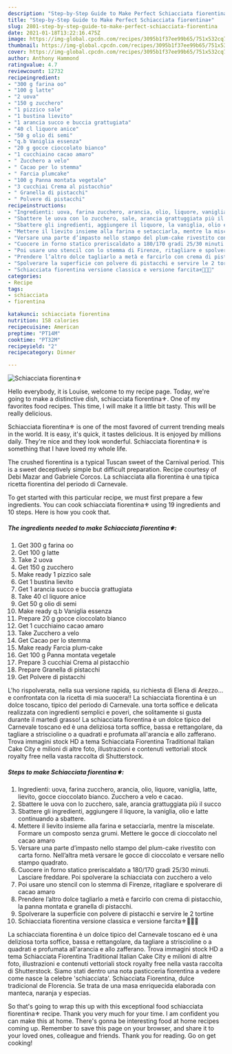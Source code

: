 ```yaml
---
description: "Step-by-Step Guide to Make Perfect Schiacciata fiorentina⚜️"
title: "Step-by-Step Guide to Make Perfect Schiacciata fiorentina⚜️"
slug: 2801-step-by-step-guide-to-make-perfect-schiacciata-fiorentina
date: 2021-01-18T13:22:16.475Z
image: https://img-global.cpcdn.com/recipes/3095b1f37ee99b65/751x532cq70/schiacciata-fiorentina⚜️-recipe-main-photo.jpg
thumbnail: https://img-global.cpcdn.com/recipes/3095b1f37ee99b65/751x532cq70/schiacciata-fiorentina⚜️-recipe-main-photo.jpg
cover: https://img-global.cpcdn.com/recipes/3095b1f37ee99b65/751x532cq70/schiacciata-fiorentina⚜️-recipe-main-photo.jpg
author: Anthony Hammond
ratingvalue: 4.7
reviewcount: 12732
recipeingredient:
- "300 g farina oo"
- "100 g latte"
- "2 uova"
- "150 g zucchero"
- "1 pizzico sale"
- "1 bustina lievito"
- "1 arancia succo e buccia grattugiata"
- "40 cl liquore anice"
- "50 g olio di semi"
- "q.b Vaniglia essenza"
- "20 g gocce cioccolato bianco"
- "1 cucchiaino cacao amaro"
- " Zucchero a velo"
- " Cacao per lo stemma"
- " Farcia plumcake"
- "100 g Panna montata vegetale"
- "3 cucchiai Crema al pistacchio"
- " Granella di pistacchi"
- " Polvere di pistacchi"
recipeinstructions:
- "Ingredienti: uova, farina zucchero, arancia, olio, liquore, vaniglia, latte, lievito, gocce cioccolato bianco. Zucchero a velo e cacao."
- "Sbattere le uova con lo zucchero, sale, arancia grattuggiata più il succo"
- "Sbattere gli ingredienti, aggiungere il liquore, la vaniglia, olio e latte continuando a sbattere."
- "Mettere il lievito insieme alla farina e setacciarla, mentre la miscelate. Formare un composto senza grumi. Mettere le gocce di cioccolato nel cacao amaro"
- "Versare una parte d’impasto nello stampo del plum-cake rivestito con carta forno. Nell’altra metà versare le gocce di cioccolato e versare nello stampo quadrato."
- "Cuocere in forno statico preriscaldato a 180/170 gradi 25/30 minuti. Lasciare freddare. Poi spolverare la schiacciata con zucchero a velo"
- "Poi usare uno stencil con lo stemma di Firenze, ritagliare e spolverare di cacao amaro"
- "Prendere l’altro dolce tagliarlo a metà e farcirlo con crema di pistacchio, la panna montata e granella di pistacchi."
- "Spolverare la superficie con polvere di pistacchi e servire le 2 tortine"
- "Schiacciata fiorentina versione classica e versione farcita⚜️🤗👍🏻"
categories:
- Recipe
tags:
- schiacciata
- fiorentina

katakunci: schiacciata fiorentina 
nutrition: 158 calories
recipecuisine: American
preptime: "PT14M"
cooktime: "PT32M"
recipeyield: "2"
recipecategory: Dinner

---
```



![Schiacciata fiorentina⚜️](https://img-global.cpcdn.com/recipes/3095b1f37ee99b65/751x532cq70/schiacciata-fiorentina⚜️-recipe-main-photo.jpg)

Hello everybody, it is Louise, welcome to my recipe page. Today, we're going to make a distinctive dish, schiacciata fiorentina⚜️. One of my favorites food recipes. This time, I will make it a little bit tasty. This will be really delicious.

Schiacciata fiorentina⚜️ is one of the most favored of current trending meals in the world. It is easy, it's quick, it tastes delicious. It is enjoyed by millions daily. They're nice and they look wonderful. Schiacciata fiorentina⚜️ is something that I have loved my whole life.

The crushed fiorentina is a typical Tuscan sweet of the Carnival period. This is a sweet deceptively simple but difficult preparation. Recipe courtesy of Debi Mazar and Gabriele Corcos. La schiacciata alla fiorentina è una tipica ricetta fiorentina del periodo di Carnevale.


To get started with this particular recipe, we must first prepare a few ingredients. You can cook schiacciata fiorentina⚜️ using 19 ingredients and 10 steps. Here is how you cook that.

<!--inarticleads1-->

##### The ingredients needed to make Schiacciata fiorentina⚜️:

1. Get 300 g farina oo
1. Get 100 g latte
1. Take 2 uova
1. Get 150 g zucchero
1. Make ready 1 pizzico sale
1. Get 1 bustina lievito
1. Get 1 arancia succo e buccia grattugiata
1. Take 40 cl liquore anice
1. Get 50 g olio di semi
1. Make ready q.b Vaniglia essenza
1. Prepare 20 g gocce cioccolato bianco
1. Get 1 cucchiaino cacao amaro
1. Take  Zucchero a velo
1. Get  Cacao per lo stemma
1. Make ready  Farcia plum-cake
1. Get 100 g Panna montata vegetale
1. Prepare 3 cucchiai Crema al pistacchio
1. Prepare  Granella di pistacchi
1. Get  Polvere di pistacchi


L&#39;ho rispolverata, nella sua versione rapida, su richiesta di Elena di Arezzo… e confrontata con la ricetta di mia suocera!! La schiacciata fiorentina è un dolce toscano, tipico del periodo di Carnevale. una torta soffice e delicata realizzata con ingredienti semplici e poveri, che solitamente si gusta durante il martedì grasso! La schiacciata fiorentina è un dolce tipico del Carnevale toscano ed è una deliziosa torta soffice, bassa e rettangolare, da tagliare a striscioline o a quadrati e profumata all&#39;arancia e allo zafferano. Trova immagini stock HD a tema Schiacciata Fiorentina Traditional Italian Cake City e milioni di altre foto, illustrazioni e contenuti vettoriali stock royalty free nella vasta raccolta di Shutterstock. 

<!--inarticleads2-->

##### Steps to make Schiacciata fiorentina⚜️:

1. Ingredienti: uova, farina zucchero, arancia, olio, liquore, vaniglia, latte, lievito, gocce cioccolato bianco. Zucchero a velo e cacao.
1. Sbattere le uova con lo zucchero, sale, arancia grattuggiata più il succo
1. Sbattere gli ingredienti, aggiungere il liquore, la vaniglia, olio e latte continuando a sbattere.
1. Mettere il lievito insieme alla farina e setacciarla, mentre la miscelate. Formare un composto senza grumi. Mettere le gocce di cioccolato nel cacao amaro
1. Versare una parte d’impasto nello stampo del plum-cake rivestito con carta forno. Nell’altra metà versare le gocce di cioccolato e versare nello stampo quadrato.
1. Cuocere in forno statico preriscaldato a 180/170 gradi 25/30 minuti. Lasciare freddare. Poi spolverare la schiacciata con zucchero a velo
1. Poi usare uno stencil con lo stemma di Firenze, ritagliare e spolverare di cacao amaro
1. Prendere l’altro dolce tagliarlo a metà e farcirlo con crema di pistacchio, la panna montata e granella di pistacchi.
1. Spolverare la superficie con polvere di pistacchi e servire le 2 tortine
1. Schiacciata fiorentina versione classica e versione farcita⚜️🤗👍🏻


La schiacciata fiorentina è un dolce tipico del Carnevale toscano ed è una deliziosa torta soffice, bassa e rettangolare, da tagliare a striscioline o a quadrati e profumata all&#39;arancia e allo zafferano. Trova immagini stock HD a tema Schiacciata Fiorentina Traditional Italian Cake City e milioni di altre foto, illustrazioni e contenuti vettoriali stock royalty free nella vasta raccolta di Shutterstock. Siamo stati dentro una nota pasticceria fiorentina a vedere come nasce la celebre &#39;schiacciata&#39;. Schiacciata Fiorentina, dulce tradicional de Florencia. Se trata de una masa enriquecida elaborada con manteca, naranja y especias. 

So that's going to wrap this up with this exceptional food schiacciata fiorentina⚜️ recipe. Thank you very much for your time. I am confident you can make this at home. There's gonna be interesting food at home recipes coming up. Remember to save this page on your browser, and share it to your loved ones, colleague and friends. Thank you for reading. Go on get cooking!
